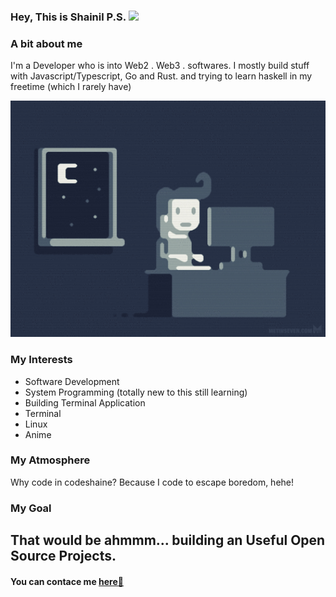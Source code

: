 ### Hey, This is Shainil P.S. <img src="https://media.giphy.com/media/hvRJCLFzcasrR4ia7z/giphy.gif" width="30px">

### A bit about me

I'm a Developer who is into Web2 . Web3 . softwares. I mostly build stuff with Javascript/Typescript, Go and Rust. and trying to learn haskell in my freetime (which I rarely have)

<img style="width:50vh" src="./coding.gif" alt="Programmer Gif">

### My Interests

- Software Development
- System Programming (totally new to this still learning) 
- Building Terminal Application
- Terminal
- Linux
- Anime

### My Atmosphere

Why code in codeshaine? Because I code to escape boredom, hehe!

### My Goal
That would be ahmmm... building an Useful Open Source Projects.
---

#### You can contace me  [here📨]("mailto:shainilps.work@gmail.com")
